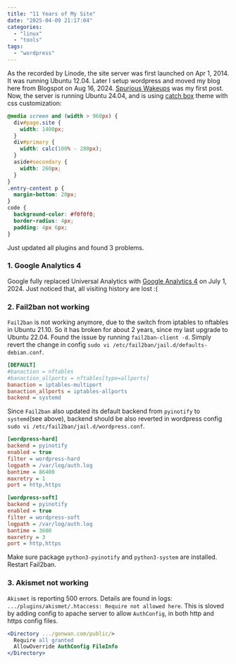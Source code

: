 ```yaml
---
title: "11 Years of My Site"
date: "2025-04-09 21:17:04"
categories: 
  - "linux"
  - "tools"
tags: 
  - "wordpress"
---
```


As the recorded by Linode, the site server was first launched on Apr 1, 2014. It was running Ubuntu 12.04. Later I setup wordpress and moved my blog here from Blogspot on Aug 16, 2024. [Spurious Wakeups](https://www.gonwan.com/2014/11/20/spurious-wakeups/) was my first post. Now, the server is running Ubuntu 24.04, and is using [catch box](https://wordpress.org/themes/catch-box/) theme with css customization:

```css
@media screen and (width > 960px) {
  div#page.site {
    width: 1400px;
  }
  div#primary {
    width: calc(100% - 280px);
  }
  aside#secondary {
    width: 260px;
  }
}
.entry-content p {
  margin-bottom: 20px;
}
code {
  background-color: #f0f0f0;
  border-radius: 4px;
  padding: 4px 6px;
}
```

Just updated all plugins and found 3 problems.

### 1. Google Analytics 4

Google fully replaced Universal Analytics with [Google Analytics 4](http://) on July 1, 2024. Just noticed that, all visiting history are lost :(

### 2. Fail2ban not working

`Fail2ban` is not working anymore, due to the switch from iptables to nftables in Ubuntu 21.10. So it has broken for about 2 years, since my last upgrade to Ubuntu 22.04. Found the issue by running `fail2ban-client -d`. Simply revert the change in config `sudo vi /etc/fail2ban/jail.d/defaults-debian.conf`.

```ini
[DEFAULT]
#banaction = nftables
#banaction_allports = nftables[type=allports]
banaction = iptables-multiport
banaction_allports = iptables-allports
backend = systemd
```

Since `Fail2ban` also updated its default backend from `pyinotify` to `systemd`(see above), backend should be also reverted in wordpress config `sudo vi /etc/fail2ban/jail.d/wordpress.conf`.

```ini
[wordpress-hard]
backend = pyinotify
enabled = true
filter = wordpress-hard
logpath = /var/log/auth.log
bantime = 86400
maxretry = 1
port = http,https

[wordpress-soft]
backend = pyinotify
enabled = true
filter = wordpress-soft
logpath = /var/log/auth.log
bantime = 3600
maxretry = 3
port = http,https
```

Make sure package `python3-pyinotify` and `python3-system` are installed. Restart Fail2ban.

### 3. Akismet not working

`Akismet` is reporting 500 errors. Details are found in logs: `.../plugins/akismet/.htaccess: Require not allowed here`. This is sloved by adding config to apache server to allow `AuthConfig`, in both http and https config files.

```apache
<Directory .../gonwan.com/public/>
  Require all granted
  AllowOverride AuthConfig FileInfo
</Directory>
```
